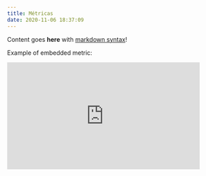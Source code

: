 ```yaml
---
title: Métricas
date: 2020-11-06 18:37:09
---
```


Content goes **here** with [markdown syntax](https://daringfireball.net/projects/markdown/syntax)!

Example of embedded metric:
<iframe src="https://thingspeak.com/channels/1215391/charts/1?bgcolor=%23ffffff&color=%23d62020&dynamic=true&results=60&type=line&update=15" width="450px" height="250px" style="border:0"/>
